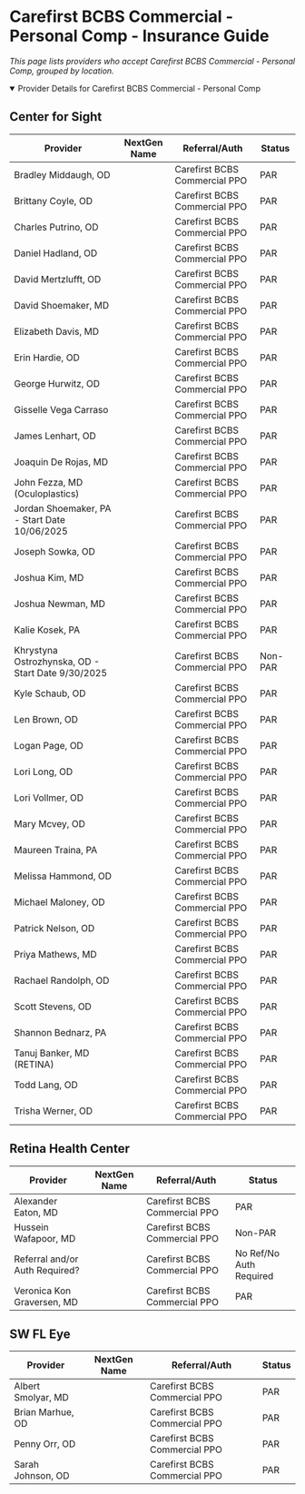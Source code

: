 # Carefirst BCBS Commercial - Personal Comp - Insurance Guide

*This page lists providers who accept Carefirst BCBS Commercial - Personal Comp, grouped by location.*

<details open><summary>Provider Details for Carefirst BCBS Commercial - Personal Comp</summary>

## Center for Sight

| Provider | NextGen Name | Referral/Auth | Status |
|----------|-------------|--------------|--------|
| Bradley Middaugh, OD |  | Carefirst BCBS Commercial PPO | PAR |
| Brittany Coyle, OD |  | Carefirst BCBS Commercial PPO | PAR |
| Charles Putrino, OD |  | Carefirst BCBS Commercial PPO | PAR |
| Daniel Hadland, OD |  | Carefirst BCBS Commercial PPO | PAR |
| David Mertzlufft, OD |  | Carefirst BCBS Commercial PPO | PAR |
| David Shoemaker, MD |  | Carefirst BCBS Commercial PPO | PAR |
| Elizabeth Davis, MD |  | Carefirst BCBS Commercial PPO | PAR |
| Erin Hardie, OD |  | Carefirst BCBS Commercial PPO | PAR |
| George Hurwitz, OD |  | Carefirst BCBS Commercial PPO | PAR |
| Gisselle Vega Carraso |  | Carefirst BCBS Commercial PPO | PAR |
| James Lenhart, OD |  | Carefirst BCBS Commercial PPO | PAR |
| Joaquin De Rojas, MD |  | Carefirst BCBS Commercial PPO | PAR |
| John Fezza, MD (Oculoplastics) |  | Carefirst BCBS Commercial PPO | PAR |
| Jordan Shoemaker, PA - Start Date 10/06/2025 |  | Carefirst BCBS Commercial PPO | PAR |
| Joseph Sowka, OD |  | Carefirst BCBS Commercial PPO | PAR |
| Joshua Kim, MD |  | Carefirst BCBS Commercial PPO | PAR |
| Joshua Newman, MD |  | Carefirst BCBS Commercial PPO | PAR |
| Kalie Kosek, PA |  | Carefirst BCBS Commercial PPO | PAR |
| Khrystyna Ostrozhynska, OD - Start Date 9/30/2025 |  | Carefirst BCBS Commercial PPO | Non-PAR |
| Kyle Schaub, OD |  | Carefirst BCBS Commercial PPO | PAR |
| Len Brown, OD |  | Carefirst BCBS Commercial PPO | PAR |
| Logan Page, OD |  | Carefirst BCBS Commercial PPO | PAR |
| Lori Long, OD |  | Carefirst BCBS Commercial PPO | PAR |
| Lori Vollmer, OD |  | Carefirst BCBS Commercial PPO | PAR |
| Mary Mcvey, OD |  | Carefirst BCBS Commercial PPO | PAR |
| Maureen Traina, PA |  | Carefirst BCBS Commercial PPO | PAR |
| Melissa Hammond, OD |  | Carefirst BCBS Commercial PPO | PAR |
| Michael Maloney, OD |  | Carefirst BCBS Commercial PPO | PAR |
| Patrick Nelson, OD |  | Carefirst BCBS Commercial PPO | PAR |
| Priya Mathews, MD |  | Carefirst BCBS Commercial PPO | PAR |
| Rachael Randolph, OD |  | Carefirst BCBS Commercial PPO | PAR |
| Scott Stevens, OD |  | Carefirst BCBS Commercial PPO | PAR |
| Shannon Bednarz, PA |  | Carefirst BCBS Commercial PPO | PAR |
| Tanuj Banker, MD (RETINA) |  | Carefirst BCBS Commercial PPO | PAR |
| Todd Lang, OD |  | Carefirst BCBS Commercial PPO | PAR |
| Trisha Werner, OD |  | Carefirst BCBS Commercial PPO | PAR |

## Retina Health Center

| Provider | NextGen Name | Referral/Auth | Status |
|----------|-------------|--------------|--------|
| Alexander Eaton, MD |  | Carefirst BCBS Commercial PPO | PAR |
| Hussein Wafapoor, MD |  | Carefirst BCBS Commercial PPO | Non-PAR |
| Referral and/or Auth Required? |  | Carefirst BCBS Commercial PPO | No Ref/No Auth Required |
| Veronica Kon Graversen, MD |  | Carefirst BCBS Commercial PPO | PAR |

## SW FL Eye

| Provider | NextGen Name | Referral/Auth | Status |
|----------|-------------|--------------|--------|
| Albert Smolyar, MD |  | Carefirst BCBS Commercial PPO | PAR |
| Brian Marhue, OD |  | Carefirst BCBS Commercial PPO | PAR |
| Penny Orr, OD |  | Carefirst BCBS Commercial PPO | PAR |
| Sarah Johnson, OD |  | Carefirst BCBS Commercial PPO | PAR |

</details>

